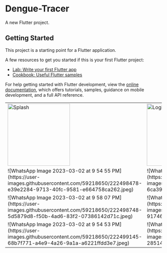 # Dengue-Tracer

A new Flutter project.

## Getting Started

This project is a starting point for a Flutter application.

A few resources to get you started if this is your first Flutter project:

- [Lab: Write your first Flutter app](https://docs.flutter.dev/get-started/codelab)
- [Cookbook: Useful Flutter samples](https://docs.flutter.dev/cookbook)

For help getting started with Flutter development, view the
[online documentation](https://docs.flutter.dev/), which offers tutorials,
samples, guidance on mobile development, and a full API reference.
<table>
<tr>
<td><img width="200" alt="Splash" src="https://user-images.githubusercontent.com/59218650/222498107-42ca3c8e-4081-4966-844e-f0cf7328f906.jpeg"></td>
<td><img width="200" alt="Login" src="https://user-images.githubusercontent.com/59218650/222498196-cc02d1de-7184-4e0b-b6f8-151da2335a18.jpeg"></td>
<td><img width="200" alt="Signup" src="https://user-images.githubusercontent.com/59218650/222498266-723a22fe-bee7-4dca-a52e-abdd40eac677.jpeg"></td>
</tr>
<tr>
<td>![WhatsApp Image 2023-03-02 at 9 54 55 PM](https://user-images.githubusercontent.com/59218650/222498478-e39e2284-9713-40fc-9581-e664758ca262.jpeg)</td>
<td>![WhatsApp Image 2023-03-02 at 9 54 54 PM (1)](https://user-images.githubusercontent.com/59218650/222498506-6ca39d00-cf17-473e-8dbf-1607fed56718.jpeg)</td>
<td>![WhatsApp Image 2023-03-02 at 9 54 54 PM](https://user-images.githubusercontent.com/59218650/222498532-4c49861b-69a6-4fdb-ac7a-c2c6bc07cb74.jpeg)</td>
</tr>
<tr>
 <td> ![WhatsApp Image 2023-03-02 at 9 58 07 PM](https://user-images.githubusercontent.com/59218650/222498748-5d5879d8-f50b-4ad6-83f2-07386142d71c.jpeg)</td>
 <td> ![WhatsApp Image 2023-03-02 at 9 54 53 PM (2)](https://user-images.githubusercontent.com/59218650/222498799-9174603e-d9b7-4a67-ab96-387f446ac2ec.jpeg)</td>
  <td>![WhatsApp Image 2023-03-02 at 9 54 53 PM (1)](https://user-images.githubusercontent.com/59218650/222499038-979c32b7-6aee-4520-9639-2b1150dce1f7.jpeg)</td>

</tr>
<tr>
  <td>![WhatsApp Image 2023-03-02 at 9 54 53 PM](https://user-images.githubusercontent.com/59218650/222499145-68b7f771-a4e9-4a26-9a1a-a6221ffdd3e7.jpeg)</td>
 <td> ![WhatsApp Image 2023-03-02 at 9 54 52 PM](https://user-images.githubusercontent.com/59218650/222499180-28514b6b-425c-4789-b150-f09ccaf69ae8.jpeg)</td>
</tr>
  </table>
